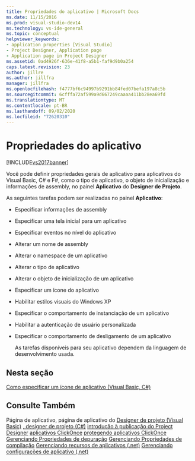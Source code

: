 ```yaml
---
title: Propriedades do aplicativo | Microsoft Docs
ms.date: 11/15/2016
ms.prod: visual-studio-dev14
ms.technology: vs-ide-general
ms.topic: conceptual
helpviewer_keywords:
- application properties [Visual Studio]
- Project Designer, Application page
- Application page in Project Designer
ms.assetid: 0ad4926f-636e-41f8-a5b1-faf9d9b0a254
caps.latest.revision: 23
author: jillre
ms.author: jillfra
manager: jillfra
ms.openlocfilehash: f4777bf6c94997b9291bb84fed07befa197a8c5b
ms.sourcegitcommit: 6cfffa72af599a9d667249caaaa411bb28ea69fd
ms.translationtype: MT
ms.contentlocale: pt-BR
ms.lasthandoff: 09/02/2020
ms.locfileid: "72620310"
---
```

# <a name="application-properties"></a>Propriedades do aplicativo
[!INCLUDE[vs2017banner](../includes/vs2017banner.md)]

Você pode definir propriedades gerais de aplicativo para aplicativos do Visual Basic, C# e F#, como o tipo de aplicativo, o objeto de inicialização e informações de assembly, no painel **Aplicativo** do **Designer de Projeto**.

 As seguintes tarefas podem ser realizadas no painel **Aplicativo**:

- Especificar informações de assembly

- Especificar uma tela inicial para um aplicativo

- Especificar eventos no nível do aplicativo

- Alterar um nome de assembly

- Alterar o namespace de um aplicativo

- Alterar o tipo de aplicativo

- Alterar o objeto de inicialização de um aplicativo

- Especificar um ícone do aplicativo

- Habilitar estilos visuais do Windows XP

- Especificar o comportamento de instanciação de um aplicativo

- Habilitar a autenticação de usuário personalizada

- Especificar o comportamento de desligamento de um aplicativo

  As tarefas disponíveis para seu aplicativo dependem da linguagem de desenvolvimento usada.

## <a name="in-this-section"></a>Nesta seção
 [Como especificar um ícone de aplicativo (Visual Basic, C#)](../ide/how-to-specify-an-application-icon-visual-basic-csharp.md)

## <a name="see-also"></a>Consulte Também
 Página de aplicativo, página de aplicativo do [Designer de projeto (Visual Basic)](../ide/reference/application-page-project-designer-visual-basic.md) [, designer de projeto (C#)](../ide/reference/application-page-project-designer-csharp.md) [introdução à publicação do Project Designer](https://msdn.microsoft.com/898dd854-c98d-430c-ba1b-a913ce3c73d7) [aplicativos ClickOnce](../deployment/publishing-clickonce-applications.md) [protegendo aplicativos ClickOnce](../deployment/securing-clickonce-applications.md) [Gerenciando Propriedades de depuração](https://msdn.microsoft.com/92474d16-e7fe-4fac-9287-6bd6b3a7eb68) [Gerenciando Propriedades de compilação](https://msdn.microsoft.com/94308881-f10f-4caf-a729-f1028e596a2c) [Gerenciando recursos de aplicativos (.net)](../ide/managing-application-resources-dotnet.md) [Gerenciando configurações de aplicativo (.net)](../ide/managing-application-settings-dotnet.md)

